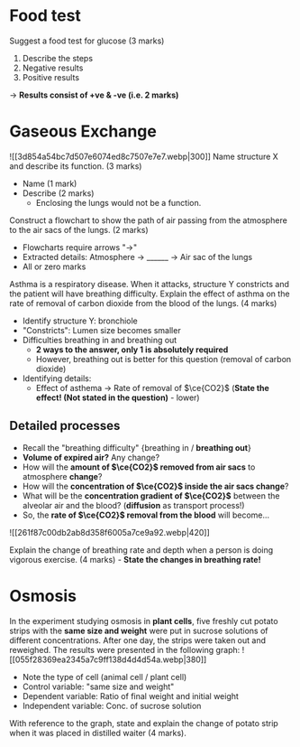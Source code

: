 # Food test
Suggest a food test for glucose (3 marks)
1. Describe the steps
2. Negative results
3. Positive results

→ **Results consist of +ve & -ve (i.e. 2 marks)**

# Gaseous Exchange
![[3d854a54bc7d507e6074ed8c7507e7e7.webp|300]]
Name structure X and describe its function. (3 marks)
- Name (1 mark)
- Describe (2 marks)
	- Enclosing the lungs would not be a function.

Construct a flowchart to show the path of air passing from the atmosphere to the air sacs of the lungs. (2 marks)
- Flowcharts require arrows "→"
- Extracted details: Atmosphere → ______ → Air sac of the lungs
- All or zero marks

Asthma is a respiratory disease. When it attacks, structure Y constricts and the patient will have breathing difficulty. Explain the effect of asthma on the rate of removal of carbon dioxide from the blood of the lungs. (4 marks)
- Identify structure Y: bronchiole
- "Constricts": Lumen size becomes smaller
- Difficulties breathing in and breathing out
	- **2 ways to the answer, only 1 is absolutely required**
	- However, breathing out is better for this question (removal of carbon dioxide)
- Identifying details:
	- Effect of asthema → Rate of removal of $\ce{CO2}$ (**State the effect! (Not stated in the question)** - lower)
## Detailed processes
- Recall the "breathing difficulty" {breathing in / **breathing out**}
- **Volume of expired air?** Any change?
- How will the **amount of $\ce{CO2}$ removed from air sacs** to atmosphere **change**?
- How will the **concentration of $\ce{CO2}$ inside the air sacs change**?
- What will be the **concentration gradient of $\ce{CO2}$** between the alveolar air and the blood? (**diffusion** as transport process!)
- So, the **rate of $\ce{CO2}$ removal from the blood** will become...

![[261f87c00db2ab8d358f6005a7ce9a92.webp|420]]

 Explain the change of breathing rate and depth when a person is doing vigorous exercise. (4 marks)
	- **State the changes in breathing rate!**

# Osmosis
In the experiment studying osmosis in **plant cells**, five freshly cut potato strips with the **same size and weight** were put in sucrose solutions of different concentrations. After one day, the strips were taken out and reweighed. The results were presented in the following graph:
![[055f28369ea2345a7c9ff138d4d4d54a.webp|380]]
- Note the type of cell (animal cell / plant cell)
- Control variable: "same size and weight"
- Dependent variable: Ratio of final weight and initial weight
- Independent variable: Conc. of sucrose solution

With reference to the graph, state and explain the change of potato strip when it was placed in distilled waiter (4 marks).
